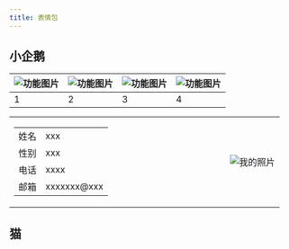 ```yaml
---
title: 表情包
---
```


## 小企鹅


|![功能图片](http://ww1.sinaimg.cn/large/0066tqialy1g1z38v6gg5j30gb06wgls.jpg) | ![功能图片](http://ww1.sinaimg.cn/large/0066tqialy1g1z38v6gg5j30gb06wgls.jpg) | ![功能图片](http://ww1.sinaimg.cn/large/0066tqialy1g1z38v6gg5j30gb06wgls.jpg) | ![功能图片](http://ww1.sinaimg.cn/large/0066tqialy1g1z38v6gg5j30gb06wgls.jpg)|
| - | - | - | - |
| 1 | 2 |3 | 4 |

<table>
    <tr>
        <td width="80%">
            <table>
                <tr>
                    <td align="right">姓名</td>
                    <td align="left">xxx</td>
                </tr>
                <tr>
                    <td align="right">性别</td>
                    <td align="left">xxx</td>
                </tr>
                <tr>
                    <td align="right">电话</td>
                    <td align="left">xxxx</td>
                </tr>
                <tr>
                    <td align="right">邮箱</td>
                    <td align="left">xxxxxxx@xxx</td>
                </tr>
            </table>
        </td>
        <td width="20%" height="100%">
            <img src="url" alt="我的照片" />
        </td>
    </tr>
</table>

## 猫